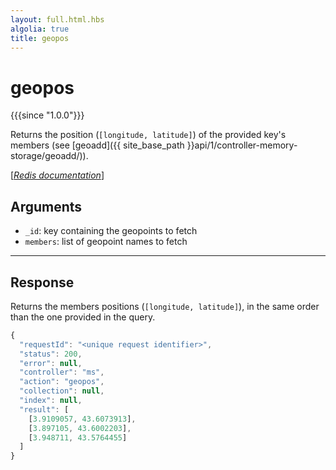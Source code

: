 ```yaml
---
layout: full.html.hbs
algolia: true
title: geopos
---
```



# geopos

{{{since "1.0.0"}}}

Returns the position (`[longitude, latitude]`) of the provided key's members (see [geoadd]({{ site_base_path }}api/1/controller-memory-storage/geoadd/)).  

[[_Redis documentation_]](https://redis.io/commands/geopos)


## Arguments

* `_id`: key containing the geopoints to fetch
* `members`: list of geopoint names to fetch

---

## Response


Returns the members positions (`[longitude, latitude]`), in the same order than the one provided in the query.

```javascript
{
  "requestId": "<unique request identifier>",
  "status": 200,
  "error": null,
  "controller": "ms",
  "action": "geopos",
  "collection": null,
  "index": null,
  "result": [
    [3.9109057, 43.6073913],
    [3.897105, 43.6002203],
    [3.948711, 43.5764455]
  ]
}
```
